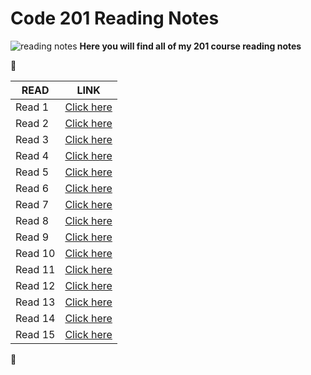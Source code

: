 
# Code 201 Reading Notes
![reading notes](https://i.imgur.com/ySvG8Rd.jpg)
**Here you will find all of my 201 course reading notes**


 :cherry_blossom: 

| READ  | LINK |
| ------------- | ------------- |
| Read 1   | [Click here](https://haneenawadallah.github.io/reading-notes/class01) |
| Read 2   | [Click here](https://haneenawadallah.github.io/reading-notes/class-02) |
| Read 3   | [Click here](https://haneenawadallah.github.io/reading-notes/class-03) |
| Read 4   | [Click here](https://haneenawadallah.github.io/reading-notes/class04) |
| Read 5   | [Click here]() |
| Read 6   | [Click here]() |
| Read 7   | [Click here]() |
| Read 8   | [Click here]() |
| Read 9   | [Click here]() |
| Read 10  | [Click here]() |
| Read 11  | [Click here]() |
| Read 12  | [Click here]() |
| Read 13  | [Click here]() |
| Read 14  | [Click here]() |
| Read 15  | [Click here]() |


 :cherry_blossom: 



